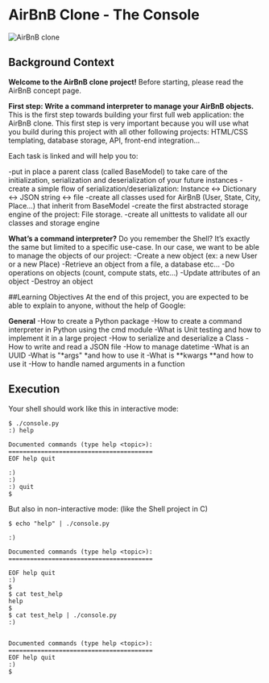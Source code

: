 # AirBnB Clone - The Console

  
![AirBnB clone](https://miro.medium.com/v2/resize:fit:828/format:webp/1*87ce_sVbWHSHpDhCMBwKtA.png)


## Background Context

**Welcome to the AirBnB clone project!**
Before starting, please read the AirBnB concept page.

**First step: Write a command interpreter to manage your AirBnB objects.**
This is the first step towards building your first full web application: the AirBnB clone. This first step is very important because you will use what you build during this project with all other following projects: HTML/CSS templating, database storage, API, front-end integration…

Each task is linked and will help you to:

-put in place a parent class (called BaseModel) to take care of the initialization, serialization and deserialization of your future instances
-create a simple flow of serialization/deserialization: Instance <-> Dictionary <-> JSON string <-> file
-create all classes used for AirBnB (User, State, City, Place…) that inherit from BaseModel
-create the first abstracted storage engine of the project: File storage.
-create all unittests to validate all our classes and storage engine

**What’s a command interpreter?**
Do you remember the Shell? It’s exactly the same but limited to a specific use-case. In our case, we want to be able to manage the objects of our project:
-Create a new object (ex: a new User or a new Place)
-Retrieve an object from a file, a database etc…
-Do operations on objects (count, compute stats, etc…)
-Update attributes of an object
-Destroy an object


##Learning Objectives
At the end of this project, you are expected to be able to explain to anyone, without the help of Google:

**General**
-How to create a Python package
-How to create a command interpreter in Python using the cmd module
-What is Unit testing and how to implement it in a large project
-How to serialize and deserialize a Class
-How to write and read a JSON file
-How to manage datetime
-What is an UUID
-What is "*args" *and how to use it
-What is **kwargs **and how to use it
-How to handle named arguments in a function


## Execution

  
Your shell should work like this in interactive mode:

  
```
$ ./console.py
:) help

Documented commands (type help <topic>):
========================================
EOF help quit

:)
:)
:) quit
$
```

But also in non-interactive mode: (like the Shell project in C)

```
$ echo "help" | ./console.py

:)

Documented commands (type help <topic>):
========================================

EOF help quit
:)
$
$ cat test_help
help
$
$ cat test_help | ./console.py
:)


Documented commands (type help <topic>):
========================================
EOF help quit
:)
$
